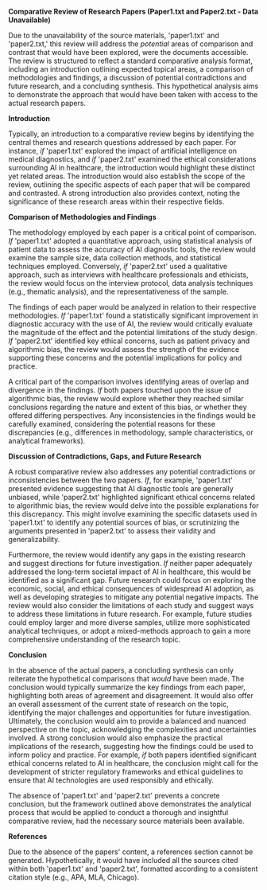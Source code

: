 **Comparative Review of Research Papers (Paper1.txt and Paper2.txt - Data Unavailable)**

Due to the unavailability of the source materials, 'paper1.txt' and 'paper2.txt,' this review will address the *potential* areas of comparison and contrast that would have been explored, were the documents accessible. The review is structured to reflect a standard comparative analysis format, including an introduction outlining expected topical areas, a comparison of methodologies and findings, a discussion of potential contradictions and future research, and a concluding synthesis. This hypothetical analysis aims to demonstrate the approach that would have been taken with access to the actual research papers.

**Introduction**

Typically, an introduction to a comparative review begins by identifying the central themes and research questions addressed by each paper. For instance, *if* 'paper1.txt' explored the impact of artificial intelligence on medical diagnostics, and *if* 'paper2.txt' examined the ethical considerations surrounding AI in healthcare, the introduction would highlight these distinct yet related areas. The introduction would also establish the scope of the review, outlining the specific aspects of each paper that will be compared and contrasted. A strong introduction also provides context, noting the significance of these research areas within their respective fields.

**Comparison of Methodologies and Findings**

The methodology employed by each paper is a critical point of comparison. *If* 'paper1.txt' adopted a quantitative approach, using statistical analysis of patient data to assess the accuracy of AI diagnostic tools, the review would examine the sample size, data collection methods, and statistical techniques employed. Conversely, *if* 'paper2.txt' used a qualitative approach, such as interviews with healthcare professionals and ethicists, the review would focus on the interview protocol, data analysis techniques (e.g., thematic analysis), and the representativeness of the sample.

The findings of each paper would be analyzed in relation to their respective methodologies. *If* 'paper1.txt' found a statistically significant improvement in diagnostic accuracy with the use of AI, the review would critically evaluate the magnitude of the effect and the potential limitations of the study design. *If* 'paper2.txt' identified key ethical concerns, such as patient privacy and algorithmic bias, the review would assess the strength of the evidence supporting these concerns and the potential implications for policy and practice.

A critical part of the comparison involves identifying areas of overlap and divergence in the findings. *If* both papers touched upon the issue of algorithmic bias, the review would explore whether they reached similar conclusions regarding the nature and extent of this bias, or whether they offered differing perspectives. Any inconsistencies in the findings would be carefully examined, considering the potential reasons for these discrepancies (e.g., differences in methodology, sample characteristics, or analytical frameworks).

**Discussion of Contradictions, Gaps, and Future Research**

A robust comparative review also addresses any potential contradictions or inconsistencies between the two papers. *If*, for example, 'paper1.txt' presented evidence suggesting that AI diagnostic tools are generally unbiased, while 'paper2.txt' highlighted significant ethical concerns related to algorithmic bias, the review would delve into the possible explanations for this discrepancy. This might involve examining the specific datasets used in 'paper1.txt' to identify any potential sources of bias, or scrutinizing the arguments presented in 'paper2.txt' to assess their validity and generalizability.

Furthermore, the review would identify any gaps in the existing research and suggest directions for future investigation. *If* neither paper adequately addressed the long-term societal impact of AI in healthcare, this would be identified as a significant gap. Future research could focus on exploring the economic, social, and ethical consequences of widespread AI adoption, as well as developing strategies to mitigate any potential negative impacts. The review would also consider the limitations of each study and suggest ways to address these limitations in future research. For example, future studies could employ larger and more diverse samples, utilize more sophisticated analytical techniques, or adopt a mixed-methods approach to gain a more comprehensive understanding of the research topic.

**Conclusion**

In the absence of the actual papers, a concluding synthesis can only reiterate the hypothetical comparisons that *would* have been made. The conclusion would typically summarize the key findings from each paper, highlighting both areas of agreement and disagreement. It would also offer an overall assessment of the current state of research on the topic, identifying the major challenges and opportunities for future investigation. Ultimately, the conclusion would aim to provide a balanced and nuanced perspective on the topic, acknowledging the complexities and uncertainties involved. A strong conclusion would also emphasize the practical implications of the research, suggesting how the findings could be used to inform policy and practice. For example, *if* both papers identified significant ethical concerns related to AI in healthcare, the conclusion might call for the development of stricter regulatory frameworks and ethical guidelines to ensure that AI technologies are used responsibly and ethically.

The absence of 'paper1.txt' and 'paper2.txt' prevents a concrete conclusion, but the framework outlined above demonstrates the analytical process that would be applied to conduct a thorough and insightful comparative review, had the necessary source materials been available.

**References**

Due to the absence of the papers' content, a references section cannot be generated. Hypothetically, it would have included all the sources cited within both 'paper1.txt' and 'paper2.txt', formatted according to a consistent citation style (e.g., APA, MLA, Chicago).